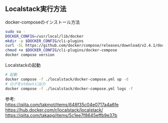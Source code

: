 
## Localstack実行方法

docker-composeのインストール方法
```sh
sudo su -
DOCKER_CONFIG=/usr/local/lib/docker
mkdir -p $DOCKER_CONFIG/cli-plugins
curl -SL https://github.com/docker/compose/releases/download/v2.4.1/docker-compose-linux-x86_64 -o $DOCKER_CONFIG/cli-plugins/docker-compose
chmod +x $DOCKER_CONFIG/cli-plugins/docker-compose
docker compose version
```

Localstackの起動  
```sh
# 起動
docker compose -f ./localstack/docker-compose.yml up -d
# ログをstdoutに出力
docker compose -f ./localstack/docker-compose.yml logs -f
```

参考:  
https://qiita.com/takmot/items/648f35c04e0717a4a6fe  
https://hub.docker.com/r/localstack/localstack/  
https://qiita.com/takapg/items/5c1ee7f8645effb9e37b
